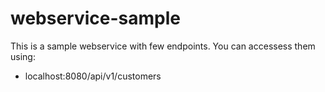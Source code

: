 # webservice-sample

This is a sample webservice with few endpoints. You can accessess them using:
* localhost:8080/api/v1/customers

